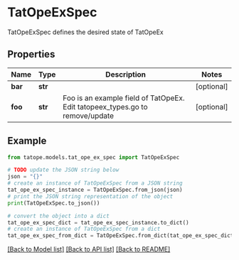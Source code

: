 # TatOpeExSpec

TatOpeExSpec defines the desired state of TatOpeEx

## Properties

Name | Type | Description | Notes
------------ | ------------- | ------------- | -------------
**bar** | **str** |  | [optional] 
**foo** | **str** | Foo is an example field of TatOpeEx. Edit tatopeex_types.go to remove/update | [optional] 

## Example

```python
from tatope.models.tat_ope_ex_spec import TatOpeExSpec

# TODO update the JSON string below
json = "{}"
# create an instance of TatOpeExSpec from a JSON string
tat_ope_ex_spec_instance = TatOpeExSpec.from_json(json)
# print the JSON string representation of the object
print(TatOpeExSpec.to_json())

# convert the object into a dict
tat_ope_ex_spec_dict = tat_ope_ex_spec_instance.to_dict()
# create an instance of TatOpeExSpec from a dict
tat_ope_ex_spec_from_dict = TatOpeExSpec.from_dict(tat_ope_ex_spec_dict)
```
[[Back to Model list]](../README.md#documentation-for-models) [[Back to API list]](../README.md#documentation-for-api-endpoints) [[Back to README]](../README.md)


